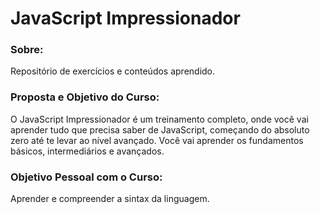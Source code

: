 # JavaScript Impressionador

### Sobre:

Repositório de exercícios e conteúdos aprendido.

### Proposta e Objetivo do Curso:

O JavaScript Impressionador é um treinamento completo, onde você vai aprender
tudo que precisa saber de JavaScript, começando do absoluto zero até
te levar ao nível avançado. Você vai aprender os fundamentos básicos, intermediários e avançados.

### Objetivo Pessoal com o Curso:

Aprender e compreender a sintax da linguagem. 
